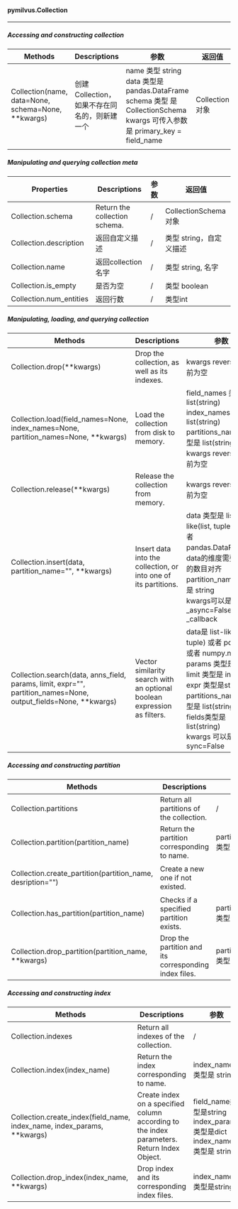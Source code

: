 #### pymilvus.Collection

---



##### Accessing and constructing collection

| Methods                                            | Descriptions                                 | 参数                                                         | 返回值         |
| -------------------------------------------------- | :------------------------------------------- | ------------------------------------------------------------ | -------------- |
| Collection(name, data=None, schema=None, **kwargs) | 创建Collection，如果不存在同名的，则新建一个 | name 类型 string<br />data 类型是 pandas.DataFrame<br />schema 类型 是CollectionSchema<br />kwargs 可传入参数是 primary_key = field_name | Collection对象 |
|                                                    |                                              |                                                              |                |



##### Manipulating and querying collection meta

| Properties              | Descriptions                  | 参数 | 返回值                  |
| ----------------------- | ----------------------------- | ---- | ----------------------- |
| Collection.schema       | Return the collection schema. | /    | CollectionSchema 对象   |
| Collection.description  | 返回自定义描述                | /    | 类型 string，自定义描述 |
| Collection.name         | 返回collection名字            | /    | 类型 string, 名字       |
| Collection.is_empty     | 是否为空                      | /    | 类型 boolean            |
| Collection.num_entities | 返回行数                      | /    | 类型int                 |



##### Manipulating, loading, and querying collection

| Methods                                                      | Descriptions                                                 | 参数                                                         | 返回值                                                       |
| ------------------------------------------------------------ | ------------------------------------------------------------ | ------------------------------------------------------------ | ------------------------------------------------------------ |
| Collection.drop(**kwargs)                                    | Drop the collection, as well as its indexes.                 | kwargs reversed.目前为空                                     | None 或 Raise Exception                                      |
| Collection.load(field_names=None, index_names=None, partition_names=None, **kwargs) | Load the collection from disk to memory.                     | field_names   类型是 list(string)<br />index_names 类型是 list(string)<br />partitions_names 类型是 list(string)<br />kwargs reversed.目前为空 | None或者Raise Exception                                      |
| Collection.release(**kwargs)                                 | Release the collection from memory.                          | kwargs reversed.目前为空                                     | None或者Raise Exception                                      |
| Collection.insert(data, partition_name="", **kwargs)         | Insert data into the collection, or into one of its partitions. | data 类型是 list-like(list, tuple) 对象或者pandas.DataFrame，data的维度需要和列的数目对齐<br />partition_name 类型是 string<br />kwargs可以是 _async=False, _callback | ids 类型是 list(int) or list(string)<br />或者 InsertFuture 或者Raise Exception |
| Collection.search(data, anns_field, params, limit, expr="", partition_names=None, output_fields=None, **kwargs) | Vector similarity search with an optional boolean expression as filters. | data是 list-like(list, tuple) 或者 pd.Series 或者 numpy.ndarray<br />params 类型是 dict<br />limit 类型是 int <br />expr 类型是string<br />partitions_names类型是 list(string)<br />fields类型是list(string)<br />kwargs 可以是 sync=False | SearchResultFuture或者 SearchResult 或者Raise Exception      |



##### Accessing and constructing partition

| Methods                                                    | Descriptions                                          | 参数                       | 返回值                           |
| ---------------------------------------------------------- | ----------------------------------------------------- | -------------------------- | -------------------------------- |
| Collection.partitions                                      | Return all partitions of the collection.              | /                          | list(Partition对象)              |
| Collection.partition(partition_name)                       | Return the partition corresponding to name.           | partition_name类型是string | None或者Partition对象            |
| Collection.create_partition(partition_name, desription="") | Create a new one if not existed.                      |                            | Partition对象或者Raise Exception |
| Collection.has_partition(partition_name)                   | Checks if a specified partition exists.               | partition_name类型是string | boolean                          |
| Collection.drop_partition(partition_name, **kwargs)        | Drop the partition and its corresponding index files. | partition_name类型是string | None或者Raise Exception          |



##### Accessing and constructing index

| Methods                                                      | Descriptions                                                 | 参数                                                         | 返回值                        |
| ------------------------------------------------------------ | ------------------------------------------------------------ | ------------------------------------------------------------ | ----------------------------- |
| Collection.indexes                                           | Return all indexes of the collection.                        | /                                                            | list(Index对象)               |
| Collection.index(index_name)                                 | Return the index corresponding to name.                      | index_name类型是 string                                      | None或者Index对象             |
| Collection.create_index(field_name, index_name, index_params, **kwargs) | Create index on a specified column according to the index parameters. Return Index Object. | field_name类型是string<br />index_params类型是dict<br />index_name类型是 string | Index对象或者 Raise Exception |
| Collection.drop_index(index_name, **kwargs)                  | Drop index and its corresponding index files.                | index_name类型是string                                       | None或者Raise Exception       |

